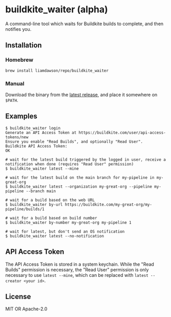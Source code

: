 # buildkite_waiter (alpha)

A command-line tool which waits for Buildkite builds to complete, and then notifies you.

## Installation

### Homebrew

```shell
brew install liamdawson/repo/buildkite_waiter
```

### Manual

Download the binary from the [latest release](https://github.com/liamdawson/buildkite_waiter/releases/latest), and place it somewhere on `$PATH`.

## Examples

```shell
$ buildkite_waiter login
Generate an API Access Token at https://buildkite.com/user/api-access-tokens/new
Ensure you enable "Read Builds", and optionally "Read User".
Buildkite API Access Token:
OK

# wait for the latest build triggered by the logged in user, receive a notification when done (requires "Read User" permission)
$ buildkite_waiter latest --mine

# wait for the latest build on the main branch for my-pipeline in my-great-org
$ buildkite_waiter latest --organization my-great-org --pipeline my-pipeline --branch main

# wait for a build based on the web URL
$ buildkite_waiter by-url https://buildkite.com/my-great-org/my-pipeline/builds/1

# wait for a build based on build number
$ buildkite_waiter by-number my-great-org my-pipeline 1

# wait for latest, but don't send an OS notification
$ buildkite_waiter latest --no-notification
```

## API Access Token

The API Access Token is stored in a system keychain. While the "Read Builds" permission is necessary, the "Read User"
permission is only necessary to use `latest --mine`, which can be replaced with `latest --creator <your id>`.

## License

MIT OR Apache-2.0
